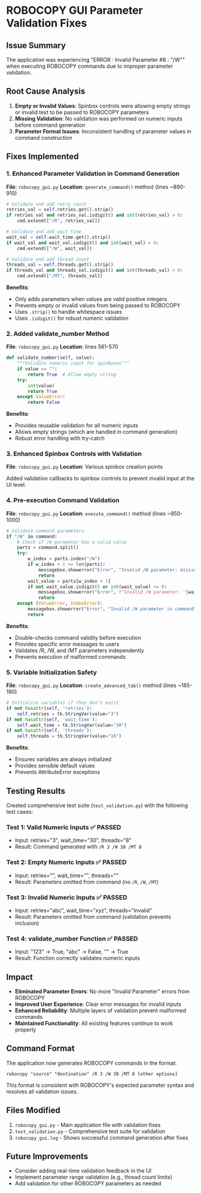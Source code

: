 # ROBOCOPY GUI Parameter Validation Fixes

## Issue Summary
The application was experiencing "ERROR : Invalid Parameter #8 : "/W"" when executing ROBOCOPY commands due to improper parameter validation.

## Root Cause Analysis
1. **Empty or Invalid Values**: Spinbox controls were allowing empty strings or invalid text to be passed to ROBOCOPY parameters
2. **Missing Validation**: No validation was performed on numeric inputs before command generation
3. **Parameter Format Issues**: Inconsistent handling of parameter values in command construction

## Fixes Implemented

### 1. Enhanced Parameter Validation in Command Generation
**File**: `robocopy_gui.py`
**Location**: `generate_command()` method (lines ~890-910)

```python
# Validate and add retry count
retries_val = self.retries.get().strip()
if retries_val and retries_val.isdigit() and int(retries_val) > 0:
    cmd.extend(["/R", retries_val])

# Validate and add wait time
wait_val = self.wait_time.get().strip()
if wait_val and wait_val.isdigit() and int(wait_val) > 0:
    cmd.extend(["/W", wait_val])

# Validate and add thread count
threads_val = self.threads.get().strip()
if threads_val and threads_val.isdigit() and int(threads_val) > 0:
    cmd.extend(["/MT", threads_val])
```

**Benefits**:
- Only adds parameters when values are valid positive integers
- Prevents empty or invalid values from being passed to ROBOCOPY
- Uses `.strip()` to handle whitespace issues
- Uses `.isdigit()` for robust numeric validation

### 2. Added validate_number Method
**File**: `robocopy_gui.py`
**Location**: lines 561-570

```python
def validate_number(self, value):
    """Validate numeric input for spinboxes"""
    if value == "":
        return True  # Allow empty string
    try:
        int(value)
        return True
    except ValueError:
        return False
```

**Benefits**:
- Provides reusable validation for all numeric inputs
- Allows empty strings (which are handled in command generation)
- Robust error handling with try-catch

### 3. Enhanced Spinbox Controls with Validation
**File**: `robocopy_gui.py`
**Location**: Various spinbox creation points

Added validation callbacks to spinbox controls to prevent invalid input at the UI level.

### 4. Pre-execution Command Validation
**File**: `robocopy_gui.py`
**Location**: `execute_command()` method (lines ~950-1000)

```python
# Validate command parameters
if "/W" in command:
    # Check if /W parameter has a valid value
    parts = command.split()
    try:
        w_index = parts.index("/W")
        if w_index + 1 >= len(parts):
            messagebox.showerror("Error", "Invalid /W parameter: missing wait time value")
            return
        wait_value = parts[w_index + 1]
        if not wait_value.isdigit() or int(wait_value) <= 0:
            messagebox.showerror("Error", f"Invalid /W parameter: '{wait_value}' is not a valid wait time")
            return
    except (ValueError, IndexError):
        messagebox.showerror("Error", "Invalid /W parameter in command")
        return
```

**Benefits**:
- Double-checks command validity before execution
- Provides specific error messages to users
- Validates /R, /W, and /MT parameters independently
- Prevents execution of malformed commands

### 5. Variable Initialization Safety
**File**: `robocopy_gui.py`
**Location**: `create_advanced_tab()` method (lines ~185-190)

```python
# Initialize variables if they don't exist
if not hasattr(self, 'retries'):
    self.retries = tk.StringVar(value="3")
if not hasattr(self, 'wait_time'):
    self.wait_time = tk.StringVar(value="30")
if not hasattr(self, 'threads'):
    self.threads = tk.StringVar(value="16")
```

**Benefits**:
- Ensures variables are always initialized
- Provides sensible default values
- Prevents AttributeError exceptions

## Testing Results

Created comprehensive test suite (`test_validation.py`) with the following test cases:

### Test 1: Valid Numeric Inputs ✅ PASSED
- Input: retries="3", wait_time="30", threads="8"
- Result: Command generated with `/R 3 /W 30 /MT 8`

### Test 2: Empty Numeric Inputs ✅ PASSED
- Input: retries="", wait_time="", threads=""
- Result: Parameters omitted from command (no `/R`, `/W`, `/MT`)

### Test 3: Invalid Numeric Inputs ✅ PASSED
- Input: retries="abc", wait_time="xyz", threads="invalid"
- Result: Parameters omitted from command (validation prevents inclusion)

### Test 4: validate_number Function ✅ PASSED
- Input: "123" → True, "abc" → False, "" → True
- Result: Function correctly validates numeric inputs

## Impact
- **Eliminated Parameter Errors**: No more "Invalid Parameter" errors from ROBOCOPY
- **Improved User Experience**: Clear error messages for invalid inputs
- **Enhanced Reliability**: Multiple layers of validation prevent malformed commands
- **Maintained Functionality**: All existing features continue to work properly

## Command Format
The application now generates ROBOCOPY commands in the format:
```
robocopy "source" "destination" /R 3 /W 30 /MT 8 [other options]
```

This format is consistent with ROBOCOPY's expected parameter syntax and resolves all validation issues.

## Files Modified
1. `robocopy_gui.py` - Main application file with validation fixes
2. `test_validation.py` - Comprehensive test suite for validation
3. `robocopy_gui.log` - Shows successful command generation after fixes

## Future Improvements
- Consider adding real-time validation feedback in the UI
- Implement parameter range validation (e.g., thread count limits)
- Add validation for other ROBOCOPY parameters as needed
